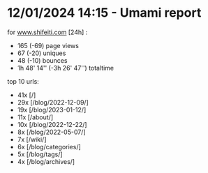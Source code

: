 # 12/01/2024 14:15 - Umami report
for www.shifeiti.com [24h] :

 - 165 (-69) page views
 - 67 (-20) uniques
 - 48 (-10) bounces
 - 1h 48' 14'' (-3h 26' 47'') totaltime


top 10 urls:
 - 41x [/]
 - 29x [/blog/2022-12-09/]
 - 19x [/blog/2023-01-12/]
 - 11x [/about/]
 - 10x [/blog/2022-12-22/]
 - 8x [/blog/2022-05-07/]
 - 7x [/wiki/]
 - 6x [/blog/categories/]
 - 5x [/blog/tags/]
 - 4x [/blog/archives/]


